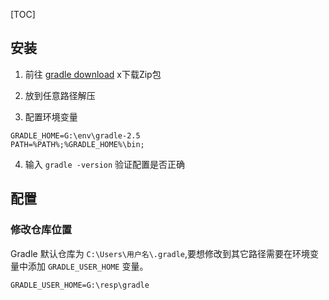[TOC]

## 安装

1. 前往 [gradle download](http://gradle.org/gradle-download/) x下载Zip包

2. 放到任意路径解压

3. 配置环境变量
```
GRADLE_HOME=G:\env\gradle-2.5
PATH=%PATH%;%GRADLE_HOME%\bin;
```
4. 输入 `gradle -version` 验证配置是否正确

## 配置

### 修改仓库位置

Gradle 默认仓库为 `C:\Users\用户名\.gradle`,要想修改到其它路径需要在环境变量中添加 `GRADLE_USER_HOME` 变量。

```
GRADLE_USER_HOME=G:\resp\gradle
```
